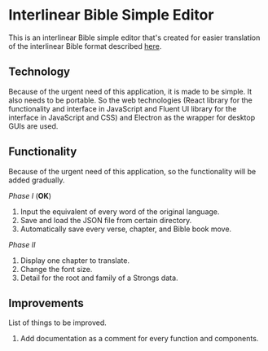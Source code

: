 # **Interlinear Bible Simple Editor**
This is an interlinear Bible simple editor that's created for easier translation of the interlinear Bible format described [here](https://github.com/benihyangbaik/asti).


## **Technology**
Because of the urgent need of this application, it is made to be simple. It also needs to be portable. So the web technologies (React library for the functionality and interface in JavaScript and Fluent UI library for the interface in JavaScript and CSS) and Electron as the wrapper for desktop GUIs are used.


## **Functionality**
Because of the urgent need of this application, so the functionality will be added gradually.

_Phase I_ (**OK**)
1. Input the equivalent of every word of the original language.
2. Save and load the JSON file from certain directory.
3. Automatically save every verse, chapter, and Bible book move.

_Phase II_
1. Display one chapter to translate.
2. Change the font size.
3. Detail for the root and family of a Strongs data.


## **Improvements**
List of things to be improved.
1. Add documentation as a comment for every function and components.
